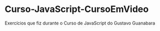 # Curso-JavaScript-CursoEmVideo

Exercícios que fiz durante o Curso de JavaScript do Gustavo Guanabara

